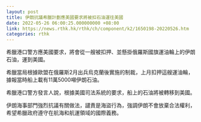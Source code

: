 ```yaml
---
layout: post
title: 伊朗抗議希臘計劃應美國要求將被扣石油運往美國
date: 2022-05-26 06:00:25.000000000 +08:00
link: https://news.rthk.hk/rthk/ch/component/k2/1650198-20220526.htm
categories: rthk
---
```


希臘港口警方應美國要求，將會從一艘被扣押、並懸掛俄羅斯國旗運油輪上的伊朗石油，運到美國。

希臘當局根據歐盟在俄羅斯2月出兵烏克蘭後實施的制裁，上月扣押這艘運油輪，據報當時船上載有11萬5000噸伊朗石油。

希臘港口警方發言人說，根據美國司法系統的要求，船上的石油將被轉移到美國。

伊朗海事部門強烈抗議有關做法，譴責是海盜行為，強調伊朗不會放棄合法權利，希望希臘政府遵守在航海和航運領域的國際義務。
